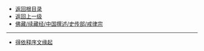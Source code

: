 * [返回根目录](/README.md)
* [返回上一级](佛藏/续藏经/中国撰述/史传部/README.md)
* [佛藏/续藏经/中国撰述/史传部/戒律宗](佛藏/续藏经/中国撰述/史传部/戒律宗/README.md)

---

* [得依释序文缘起](佛藏/续藏经/中国撰述/史传部/戒律宗/得依释序文缘起.md)

